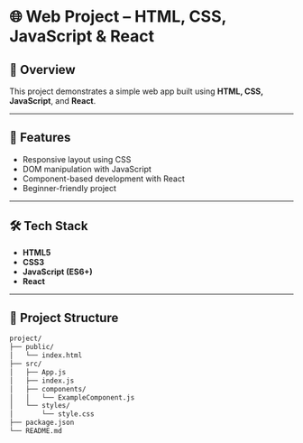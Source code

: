 # 🌐 Web Project – HTML, CSS, JavaScript & React

## 📌 Overview  
This project demonstrates a simple web app built using **HTML, CSS, JavaScript**, and **React**.  

---

## 🚀 Features  
- Responsive layout using CSS  
- DOM manipulation with JavaScript  
- Component-based development with React  
- Beginner-friendly project  

---

## 🛠️ Tech Stack  
- **HTML5**  
- **CSS3**  
- **JavaScript (ES6+)**  
- **React**  

---

## 📂 Project Structure  

```bash
project/
├── public/
│   └── index.html
├── src/
│   ├── App.js
│   ├── index.js
│   ├── components/
│   │   └── ExampleComponent.js
│   └── styles/
│       └── style.css
├── package.json
└── README.md
